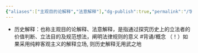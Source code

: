 ```yaml
---
{"aliases":["主观目的论解释","法意解释"],"dg-publish":true,"permalink":"/学习笔记/知识点cheese/历史解释/","dgPassFrontmatter":true,"created":"2024-07-16T10:05:31.621+08:00","updated":"2024-09-11T12:11:11.424+08:00"}
---
```


- 历史解释：也称主观目的论解释、法意解释，是指通过探究历史上的立法者的价值判断、立法目的及规范想法，阐明法律规则的意义 #背诵/概念 
（！）如果采用纯粹客观主义的解释立场, 则历史解释无用武之地